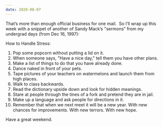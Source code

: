 ```yaml
---
date: 2020-08-07
---
```


That’s more than enough official business for one mail.  So I’ll wrap up this
week with a snippet of another of Sandy Mack’s "sermons” from my undergrad days
(from Dec 16, 1997):

How to Handle Stress:

1. Pop some popcorn without putting a lid on it.
2. When someone says, "Have a nice day," tell them you have other plans.
3. Make a list of things to do that you have already done.
4. Dance naked in front of your pets.
5. Tape pictures of your teachers on watermelons and launch them from high places.
6. Walk to class backwards.
7. Read the dictionary upside down and look for hidden meanings.
8. Stare at people through the tines of a fork and pretend they are in jail.
9. Make up a language and ask people for directions in it.
10. Remember that when we next meet it will be a new year. With new chances for improvements. With new terrors. With new hope.

Have a great weekend.
